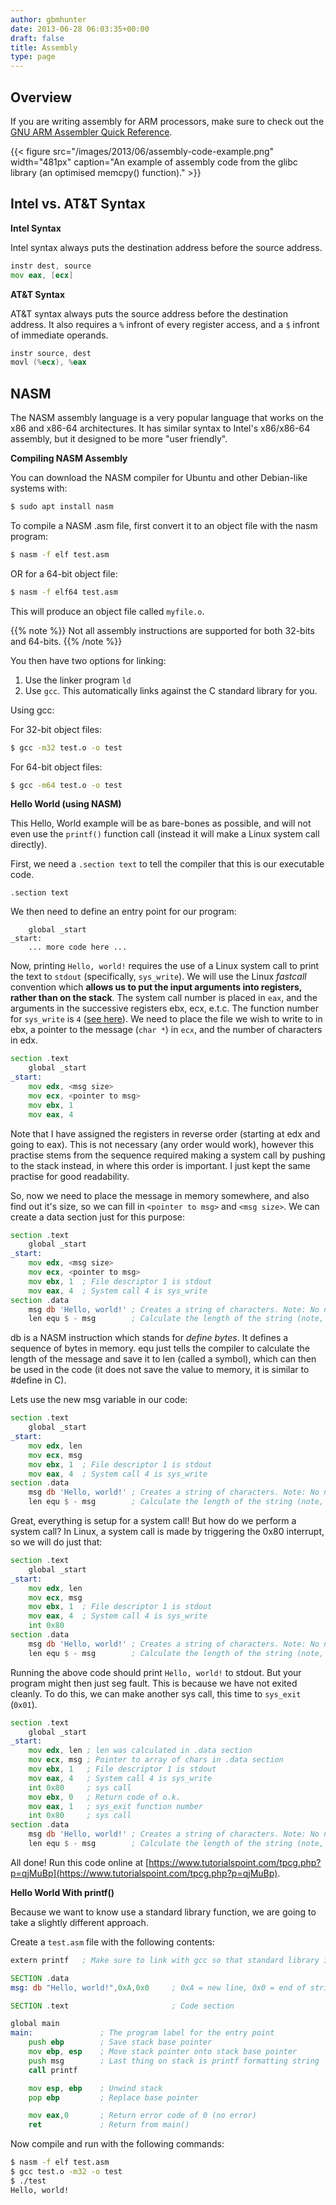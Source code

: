 ```yaml
---
author: gbmhunter
date: 2013-06-28 06:03:35+00:00
draft: false
title: Assembly
type: page
---
```


## Overview

If you are writing assembly for ARM processors, make sure to check out the [GNU ARM Assembler Quick Reference](http://bel.gsi.de/scripts/gnu-arm-assy-quick-ref.pdf).

{{< figure src="/images/2013/06/assembly-code-example.png" width="481px" caption="An example of assembly code from the glibc library (an optimised memcpy() function)."  >}}

## Intel vs. AT&T Syntax

**Intel Syntax**

Intel syntax always puts the destination address before the source address.

```asm    
instr dest, source
mov eax, [ecx]
```

**AT&T Syntax**

AT&T syntax always puts the source address before the destination address. It also requires a `%` infront of every register access, and a `$` infront of immediate operands.

```asm    
instr source, dest
movl (%ecx), %eax
```

## NASM

The NASM assembly language is a very popular language that works on the x86 and x86-64 architectures. It has similar syntax to Intel's x86/x86-64 assembly, but it designed to be more "user friendly".

**Compiling NASM Assembly**

You can download the NASM compiler for Ubuntu and other Debian-like systems with:

```sh    
$ sudo apt install nasm
```

To compile a NASM .asm file, first convert it to an object file with the nasm program:

```sh    
$ nasm -f elf test.asm
```

OR for a 64-bit object file:

```sh    
$ nasm -f elf64 test.asm
```

This will produce an object file called `myfile.o`.

{{% note %}}
Not all assembly instructions are supported for both 32-bits and 64-bits.
{{% /note %}}

You then have two options for linking:

1. Use the linker program `ld`
2. Use `gcc`. This automatically links against the C standard library for you.

Using gcc:

For 32-bit object files:

```sh    
$ gcc -m32 test.o -o test
```

For 64-bit object files:

```sh    
$ gcc -m64 test.o -o test
```

**Hello World (using NASM)**

This Hello, World example will be as bare-bones as possible, and will not even use the `printf()` function call (instead it will make a Linux system call directly).

First, we need a `.section text` to tell the compiler that this is our executable code.

```    
.section text
```

We then need to define an entry point for our program:

```    
    global _start
_start:
    ... more code here ...
```

Now, printing `Hello, world!` requires the use of a Linux system call to print the text to `stdout` (specifically, `sys_write`). We will use the Linux _fastcall_ convention which **allows us to put the input arguments into registers, rather than on the stack**. The system call number is placed in `eax`, and the arguments in the successive registers ebx, ecx, e.t.c. The function number for `sys_write` is `4` ([see here](https://syscalls.kernelgrok.com/)). We need to place the file we wish to write to in ebx, a pointer to the message (`char *`) in `ecx`, and the number of characters in edx.

```asm    
section .text
    global _start
_start:
    mov edx, <msg size>
    mov ecx, <pointer to msg>
    mov ebx, 1
    mov eax, 4
```  

Note that I have assigned the registers in reverse order (starting at edx and going to eax). This is not necessary (any order would work), however this practise stems from the sequence required making a system call by pushing to the stack instead, in where this order is important. I just kept the same practise for good readability.

So, now we need to place the message in memory somewhere, and also find out it's size, so we can fill in `<pointer to msg>` and `<msg size>`. We can create a data section just for this purpose:

```asm    
section .text
    global _start
_start:
    mov edx, <msg size>
    mov ecx, <pointer to msg>
    mov ebx, 1  ; File descriptor 1 is stdout
    mov eax, 4  ; System call 4 is sys_write
section .data
    msg db 'Hello, world!' ; Creates a string of characters. Note: No null terminator.
    len equ $ - msg        ; Calculate the length of the string (note, this does not store anything in memory)
```

db is a NASM instruction which stands for _define bytes_. It defines a sequence of bytes in memory. equ just tells the compiler to calculate the length of the message and save it to len (called a symbol), which can then be used in the code (it does not save the value to memory, it is similar to #define in C).

Lets use the new msg variable in our code:

```asm    
section .text
    global _start
_start:
    mov edx, len
    mov ecx, msg
    mov ebx, 1  ; File descriptor 1 is stdout
    mov eax, 4  ; System call 4 is sys_write
section .data
    msg db 'Hello, world!' ; Creates a string of characters. Note: No null terminator.
    len equ $ - msg        ; Calculate the length of the string (note, this does not store anything in memory)
```

Great, everything is setup for a system call! But how do we perform a system call? In Linux, a system call is made by triggering the 0x80 interrupt, so we will do just that:

```asm    
section .text
    global _start
_start:
    mov edx, len
    mov ecx, msg
    mov ebx, 1  ; File descriptor 1 is stdout
    mov eax, 4  ; System call 4 is sys_write
    int 0x80
section .data
    msg db 'Hello, world!' ; Creates a string of characters. Note: No null terminator.
    len equ $ - msg        ; Calculate the length of the string (note, this does not store anything in memory)
```

Running the above code should print `Hello, world!` to stdout. But your program might then just seg fault. This is because we have not exited cleanly. To do this, we can make another sys call, this time to `sys_exit` (`0x01`).

```asm    
section .text
    global _start
_start:
    mov edx, len ; len was calculated in .data section
    mov ecx, msg ; Pointer to array of chars in .data section
    mov ebx, 1   ; File descriptor 1 is stdout
    mov eax, 4   ; System call 4 is sys_write
    int 0x80     ; sys call
    mov ebx, 0   ; Return code of o.k.
    mov eax, 1   ; sys_exit function number
    int 0x80     ; sys call
section .data
    msg db 'Hello, world!' ; Creates a string of characters. Note: No null terminator.
    len equ $ - msg        ; Calculate the length of the string (note, this does not store anything in memory)
```

All done! Run this code online at [https://www.tutorialspoint.com/tpcg.php?p=qjMuBp](https://www.tutorialspoint.com/tpcg.php?p=qjMuBp).

**Hello World With printf()**

Because we want to know use a standard library function, we are going to take a slightly different approach.

Create a `test.asm` file with the following contents:

```asm    
extern printf   ; Make sure to link with gcc so that standard library is automatically linked against

SECTION .data
msg: db "Hello, world!",0xA,0x0     ; 0xA = new line, 0x0 = end of string

SECTION .text                       ; Code section

global main
main:               ; The program label for the entry point
    push ebp        ; Save stack base pointer
    mov ebp, esp    ; Move stack pointer onto stack base pointer
    push msg        ; Last thing on stack is printf formatting string
    call printf

    mov esp, ebp    ; Unwind stack
    pop ebp         ; Replace base pointer

    mov eax,0       ; Return error code of 0 (no error)
    ret             ; Return from main()
```

Now compile and run with the following commands:

```sh    
$ nasm -f elf test.asm
$ gcc test.o -m32 -o test
$ ./test
Hello, world!
```
